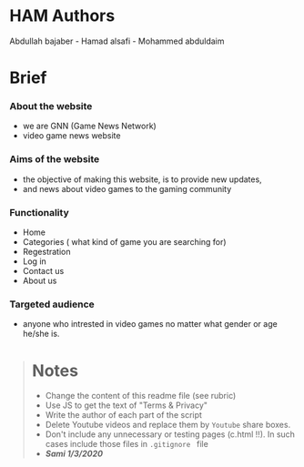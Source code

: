 # HAM Authors
Abdullah bajaber - Hamad alsafi - Mohammed abduldaim

# Brief 
 ### About the website
* we are GNN (Game News Network) <br>
* video game news website

 ### Aims of the website
* the objective of making this website, is to provide new updates, <br>
* and news about video games to the gaming community 

### Functionality 
 - Home 
 - Categories ( what kind of game you are searching for)
 - Regestration
 - Log in
 - Contact us 
 - About us 

### Targeted audience
* anyone who intrested in video games no matter what gender or age he/she is.

> # Notes
> * Change the content of this readme file (see rubric)
> * Use JS to get the text of "Terms & Privacy"
> * Write the author of each part of the script
> * Delete Youtube videos and replace them by `Youtube` share boxes.
> * Don't include any unnecessary or testing pages (c.html !!). In such cases include those files in `.gitignore ` file
 > * ___Sami 1/3/2020___

